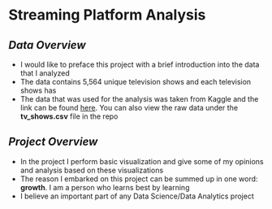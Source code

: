 # Streaming Platform Analysis

## *Data Overview*
- I would like to preface this project with a brief introduction into the data that I analyzed
- The data contains 5,564 unique television shows and each television shows has 
- The data that was used for the analysis was taken from Kaggle and the link can be found [here](https://www.kaggle.com/ruchi798/tv-shows-on-netflix-prime-video-hulu-and-disney). You can also view the raw data under the **tv_shows.csv** file in the repo

## *Project Overview*
- In the project I perform basic visualization and give some of my opinions and analysis based on these visualizations
- The reason I embarked on this project can be summed up in one word: **growth**. I am a person who learns best by learning
- I believe an important part of any Data Science/Data Analytics project 


